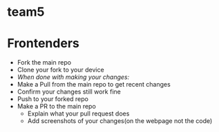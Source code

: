 # team5

# Frontenders
- Fork the main repo
- Clone your fork to your device
- *When done with making your changes:*
- Make a Pull from the main repo to get recent changes
- Confirm your changes still work fine
- Push to your forked repo
- Make a PR to the main repo
  - Explain what your pull request does
  - Add screenshots of your changes(on the webpage not the code)

